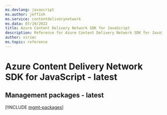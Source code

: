 ```yaml
---
ms.devlang: javascript
ms.author: jeffish
ms.service: contentdeliverynetwork
ms.data: 07/19/2022
title: Azure Content Delivery Network SDK for JavaScript
description: Reference for Azure Content Delivery Network SDK for JavaScript
author: xirzec
ms.topic: reference
---
```

# Azure Content Delivery Network SDK for JavaScript - latest

## Management packages - latest
[!INCLUDE [mgmt-packages](content-delivery-network-mgmt-index.md)]
